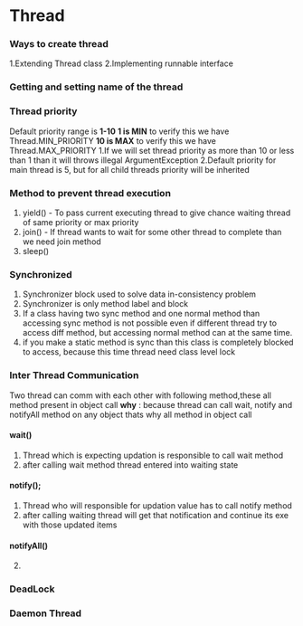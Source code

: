 # Thread

### Ways to create thread

1.Extending Thread class
2.Implementing runnable interface

### Getting and setting name of the thread

### Thread priority

Default priority range is **1-10**
**1 is MIN** to verify this we have Thread.MIN_PRIORITY
**10 is MAX** to verify this we have Thread.MAX_PRIORITY
1.If we will set thread priority as more than 10 or less than 1 than it will throws illegal ArgumentException
2.Default priority for main thread is 5, but for all child threads priority will be inherited

### Method to prevent thread execution

1. yield() - To pass current executing thread to give chance waiting thread of same priority or max priority
2. join() - If thread wants to wait for some other thread to complete than we need join method
3. sleep()

### Synchronized

1. Synchronizer block used to solve data in-consistency problem
2. Synchronizer is only method label and block
3. If a class having two sync method and one normal method than accessing sync method is not possible even if different thread try to access diff method, but accessing normal method can at the same time.
4. if you make a static method is sync than this class is completely blocked to access, because this time thread need class level lock

### Inter Thread Communication

Two thread can comm with each other with following method,these all method present in object call
**why** : because thread can call wait, notify and notifyAll method on any object thats why all method in object call

#### wait()

1. Thread which is expecting updation is responsible to call wait method
2. after calling wait method thread entered into waiting state

#### notify();

1. Thread who will responsible for updation value has to call notify method
2. after calling waiting thread will get that notification and continue its exe with those updated items

#### notifyAll()

2.

### DeadLock

### Daemon Thread

